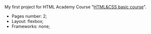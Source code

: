 My first project for HTML Academy Course "[HTML&CSS basic course](https://htmlacademy.ru/intensive/htmlcss)".

- Pages number: 2;
- Layout: flexbox;
- Frameworks: none;
